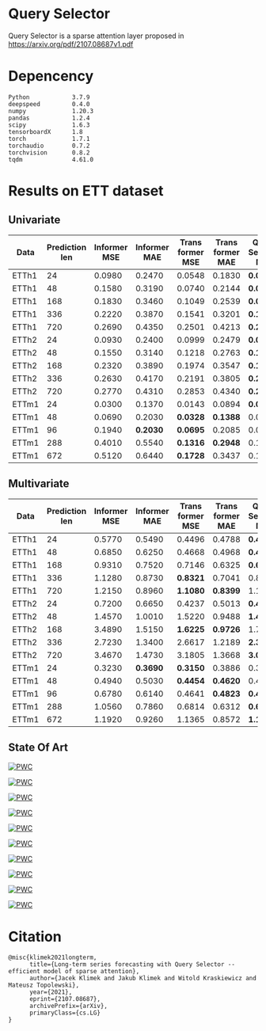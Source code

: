 # Query Selector
Query Selector is a sparse attention layer proposed in https://arxiv.org/pdf/2107.08687v1.pdf

# Depencency
```
Python            3.7.9
deepspeed         0.4.0
numpy             1.20.3
pandas            1.2.4
scipy             1.6.3
tensorboardX      1.8
torch             1.7.1
torchaudio        0.7.2
torchvision       0.8.2
tqdm              4.61.0
```

# Results on ETT dataset
## Univariate
| Data | Prediction len | Informer MSE | Informer MAE | Trans former MSE | Trans former MAE | Query Selector MSE | Query Selector MAE |  MSE ratio |
| --- | ---  |  --- | --- | --- | --- | --- | --- | --- | 
| ETTh1 |   24 | 0.0980 | 0.2470 | 0.0548 | 0.1830 |  **0.0436** | **0.1616** | **0.445** |
| ETTh1 |   48 | 0.1580 | 0.3190 | 0.0740 | 0.2144 |  **0.0721** | **0.2118** | **0.456** |
| ETTh1 |  168 | 0.1830 | 0.3460 | 0.1049 | 0.2539 |  **0.0935** | **0.2371** | **0.511** |
| ETTh1 |  336 | 0.2220 | 0.3870 | 0.1541 | 0.3201 |  **0.1267** | **0.2844** | **0.571** |
| ETTh1 |  720 | 0.2690 | 0.4350 | 0.2501 | 0.4213 |  **0.2136** | **0.3730** | **0.794** |
| ETTh2 |   24 | 0.0930 | 0.2400 | 0.0999 | 0.2479 |  **0.0843** | **0.2239** | **0.906** |
| ETTh2 |   48 | 0.1550 | 0.3140 | 0.1218 | 0.2763 |  **0.1117** | **0.2622** | **0.721** |
| ETTh2 |  168 | 0.2320 | 0.3890 | 0.1974 | 0.3547 |  **0.1753** | **0.3322** | **0.756** |
| ETTh2 |  336 | 0.2630 | 0.4170 | 0.2191 | 0.3805 |  **0.2088** | **0.3710** | **0.794** |
| ETTh2 |  720 | 0.2770 | 0.4310 | 0.2853 | 0.4340 |  **0.2585** | **0.4130** | **0.933** |
| ETTm1 |   24 | 0.0300 | 0.1370 | 0.0143 | 0.0894 |  **0.0139** | **0.0870** | **0.463** |
| ETTm1 |   48 | 0.0690 | 0.2030 | **0.0328** | **0.1388** |  0.0342 | 0.1408 | **0.475** |
| ETTm1 |   96 | 0.1940 | **0.2030** | **0.0695** | 0.2085 |  0.0702 | 0.2100 | **0.358** |
| ETTm1 |  288 | 0.4010 | 0.5540 | **0.1316** | **0.2948** |  0.1548 | 0.3240 | **0.328** |
| ETTm1 |  672 | 0.5120 | 0.6440 | **0.1728** | 0.3437 |  0.1735 | **0.3427** | **0.338** |

## Multivariate
| Data | Prediction len | Informer MSE | Informer MAE | Trans former MSE | Trans former MAE | Query Selector MSE | Query Selector MAE |  MSE ratio |
| --- | ---  |  --- | --- | --- | --- | --- | --- | --- | 
| ETTh1 |   24 | 0.5770 | 0.5490 | 0.4496 | 0.4788 |  **0.4226** | **0.4627** | **0.732** |
| ETTh1 |   48 | 0.6850 | 0.6250 | 0.4668 | 0.4968 |  **0.4581** | **0.4878** | **0.669** |
| ETTh1 |  168 | 0.9310 | 0.7520 | 0.7146 | 0.6325 |  **0.6835** | **0.6088** | **0.734** |
| ETTh1 |  336 | 1.1280 | 0.8730 | **0.8321** | 0.7041 |  0.8503 | **0.7039** | **0.738** |
| ETTh1 |  720 | 1.2150 | 0.8960 | **1.1080** | **0.8399** |  1.1150 | 0.8428 | **0.912** |
| ETTh2 |   24 | 0.7200 | 0.6650 | 0.4237 | 0.5013 |  **0.4124** | **0.4864** | **0.573** |
| ETTh2 |   48 | 1.4570 | 1.0010 | 1.5220 | 0.9488 |  **1.4074** | **0.9317** | **0.966** |
| ETTh2 |  168 | 3.4890 | 1.5150 | **1.6225** | **0.9726** |  1.7385 | 1.0125 | **0.465** |
| ETTh2 |  336 | 2.7230 | 1.3400 | 2.6617 | 1.2189 |  **2.3168** | **1.1859** | **0.851** |
| ETTh2 |  720 | 3.4670 | 1.4730 | 3.1805 | 1.3668 |  **3.0664** | **1.3084** | **0.884** |
| ETTm1 |   24 | 0.3230 | **0.3690** | **0.3150** | 0.3886 |  0.3351 | 0.3875 | **0.975** |
| ETTm1 |   48 | 0.4940 | 0.5030 | **0.4454** | **0.4620** |  0.4726 | 0.4702 | **0.902** |
| ETTm1 |   96 | 0.6780 | 0.6140 | 0.4641 | **0.4823** |  **0.4543** | 0.4831 | **0.670** |
| ETTm1 |  288 | 1.0560 | 0.7860 | 0.6814 | 0.6312 |  **0.6185** | **0.5991** | **0.586** |
| ETTm1 |  672 | 1.1920 | 0.9260 | 1.1365 | 0.8572 |  **1.1273** | **0.8412** | **0.946** |

## State Of Art

[![PWC](https://img.shields.io/endpoint.svg?url=https://paperswithcode.com/badge/long-term-series-forecasting-with-query/time-series-forecasting-on-etth1-24)](https://paperswithcode.com/sota/time-series-forecasting-on-etth1-24?p=long-term-series-forecasting-with-query)

[![PWC](https://img.shields.io/endpoint.svg?url=https://paperswithcode.com/badge/long-term-series-forecasting-with-query/time-series-forecasting-on-etth1-48)](https://paperswithcode.com/sota/time-series-forecasting-on-etth1-48?p=long-term-series-forecasting-with-query)

[![PWC](https://img.shields.io/endpoint.svg?url=https://paperswithcode.com/badge/long-term-series-forecasting-with-query/time-series-forecasting-on-etth1-168)](https://paperswithcode.com/sota/time-series-forecasting-on-etth1-168?p=long-term-series-forecasting-with-query)

[![PWC](https://img.shields.io/endpoint.svg?url=https://paperswithcode.com/badge/long-term-series-forecasting-with-query/time-series-forecasting-on-etth1-336)](https://paperswithcode.com/sota/time-series-forecasting-on-etth1-336?p=long-term-series-forecasting-with-query)

[![PWC](https://img.shields.io/endpoint.svg?url=https://paperswithcode.com/badge/long-term-series-forecasting-with-query/time-series-forecasting-on-etth1-720)](https://paperswithcode.com/sota/time-series-forecasting-on-etth1-720?p=long-term-series-forecasting-with-query)


[![PWC](https://img.shields.io/endpoint.svg?url=https://paperswithcode.com/badge/long-term-series-forecasting-with-query/time-series-forecasting-on-etth2-24)](https://paperswithcode.com/sota/time-series-forecasting-on-etth2-24?p=long-term-series-forecasting-with-query)

[![PWC](https://img.shields.io/endpoint.svg?url=https://paperswithcode.com/badge/long-term-series-forecasting-with-query/time-series-forecasting-on-etth2-48)](https://paperswithcode.com/sota/time-series-forecasting-on-etth2-48?p=long-term-series-forecasting-with-query)

[![PWC](https://img.shields.io/endpoint.svg?url=https://paperswithcode.com/badge/long-term-series-forecasting-with-query/time-series-forecasting-on-etth2-168)](https://paperswithcode.com/sota/time-series-forecasting-on-etth2-168?p=long-term-series-forecasting-with-query)

[![PWC](https://img.shields.io/endpoint.svg?url=https://paperswithcode.com/badge/long-term-series-forecasting-with-query/time-series-forecasting-on-etth2-336)](https://paperswithcode.com/sota/time-series-forecasting-on-etth2-336?p=long-term-series-forecasting-with-query)

[![PWC](https://img.shields.io/endpoint.svg?url=https://paperswithcode.com/badge/long-term-series-forecasting-with-query/time-series-forecasting-on-etth2-720)](https://paperswithcode.com/sota/time-series-forecasting-on-etth2-720?p=long-term-series-forecasting-with-query)

# Citation
```
@misc{klimek2021longterm,
      title={Long-term series forecasting with Query Selector -- efficient model of sparse attention}, 
      author={Jacek Klimek and Jakub Klimek and Witold Kraskiewicz and Mateusz Topolewski},
      year={2021},
      eprint={2107.08687},
      archivePrefix={arXiv},
      primaryClass={cs.LG}
}
```
